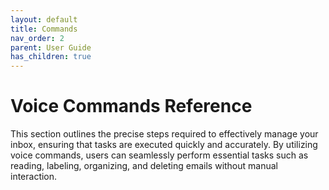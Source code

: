 ```yaml
---
layout: default
title: Commands
nav_order: 2
parent: User Guide
has_children: true
---
```


# Voice Commands Reference

This section outlines the precise steps required to effectively manage your inbox, ensuring that tasks are executed quickly and accurately. By utilizing voice commands, users can seamlessly perform essential tasks such as reading, labeling, organizing, and deleting emails without manual interaction.
